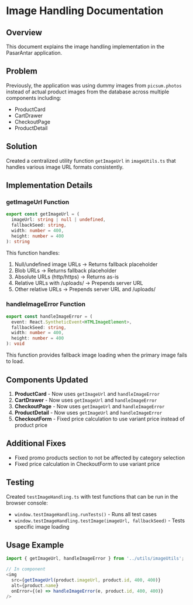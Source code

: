 # Image Handling Documentation

## Overview
This document explains the image handling implementation in the PasarAntar application.

## Problem
Previously, the application was using dummy images from `picsum.photos` instead of actual product images from the database across multiple components including:
- ProductCard
- CartDrawer
- CheckoutPage
- ProductDetail

## Solution
Created a centralized utility function `getImageUrl` in `imageUtils.ts` that handles various image URL formats consistently.

## Implementation Details

### getImageUrl Function
```typescript
export const getImageUrl = (
  imageUrl: string | null | undefined,
  fallbackSeed: string,
  width: number = 400,
  height: number = 400
): string
```

This function handles:
1. Null/undefined image URLs → Returns fallback placeholder
2. Blob URLs → Returns fallback placeholder
3. Absolute URLs (http/https) → Returns as-is
4. Relative URLs with /uploads/ → Prepends server URL
5. Other relative URLs → Prepends server URL and /uploads/

### handleImageError Function
```typescript
export const handleImageError = (
  event: React.SyntheticEvent<HTMLImageElement>,
  fallbackSeed: string,
  width: number = 400,
  height: number = 400
): void
```

This function provides fallback image loading when the primary image fails to load.

## Components Updated
1. **ProductCard** - Now uses `getImageUrl` and `handleImageError`
2. **CartDrawer** - Now uses `getImageUrl` and `handleImageError`
3. **CheckoutPage** - Now uses `getImageUrl` and `handleImageError`
4. **ProductDetail** - Now uses `getImageUrl` and `handleImageError`
5. **CheckoutForm** - Fixed price calculation to use variant price instead of product price

## Additional Fixes
- Fixed promo products section to not be affected by category selection
- Fixed price calculation in CheckoutForm to use variant price

## Testing
Created `testImageHandling.ts` with test functions that can be run in the browser console:
- `window.testImageHandling.runTests()` - Runs all test cases
- `window.testImageHandling.testImage(imageUrl, fallbackSeed)` - Tests specific image loading

## Usage Example
```typescript
import { getImageUrl, handleImageError } from '../utils/imageUtils';

// In component
<img
  src={getImageUrl(product.imageUrl, product.id, 400, 400)}
  alt={product.name}
  onError={(e) => handleImageError(e, product.id, 400, 400)}
/>